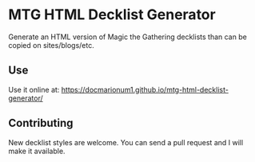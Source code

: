 MTG HTML Decklist Generator
===========================

Generate an HTML version of Magic the Gathering decklists than can be copied on sites/blogs/etc.  

## Use

Use it online at: https://docmarionum1.github.io/mtg-html-decklist-generator/

## Contributing

New decklist styles are welcome.  You can send a pull request and I will make it available.
